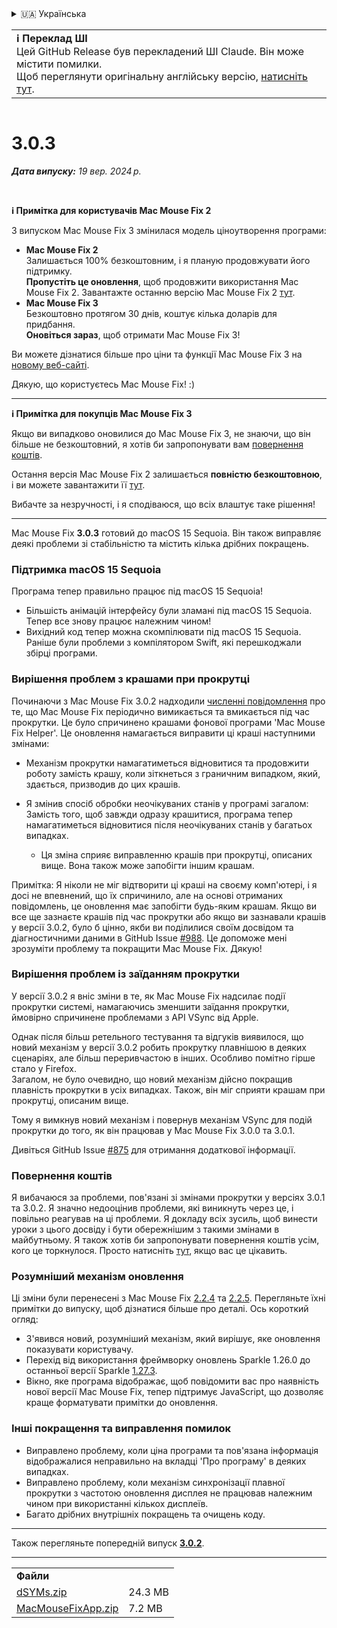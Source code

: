 <details>
<summary>🇺🇦 Українська</summary>

[🇬🇧 English (GitHub)](https://github.com/noah-nuebling/mac-mouse-fix/releases/tag/3.0.3)\
[🇦🇩 Català](https://redirect.macmousefix.com/?target=mmf-release&tag=3.0.3&locale=ca)\
[🇩🇪 Deutsch](https://redirect.macmousefix.com/?target=mmf-release&tag=3.0.3&locale=de)\
[🇪🇸 Español](https://redirect.macmousefix.com/?target=mmf-release&tag=3.0.3&locale=es)\
[🇫🇷 Français](https://redirect.macmousefix.com/?target=mmf-release&tag=3.0.3&locale=fr)\
[🇮🇩 Indonesia](https://redirect.macmousefix.com/?target=mmf-release&tag=3.0.3&locale=id)\
[🇮🇹 Italiano](https://redirect.macmousefix.com/?target=mmf-release&tag=3.0.3&locale=it)\
[🇭🇺 Magyar](https://redirect.macmousefix.com/?target=mmf-release&tag=3.0.3&locale=hu)\
[🇳🇱 Nederlands](https://redirect.macmousefix.com/?target=mmf-release&tag=3.0.3&locale=nl)\
[🇵🇱 Polski](https://redirect.macmousefix.com/?target=mmf-release&tag=3.0.3&locale=pl)\
[🇧🇷 Português (Brasil)](https://redirect.macmousefix.com/?target=mmf-release&tag=3.0.3&locale=pt-BR)\
[🇵🇹 Português (Portugal)](https://redirect.macmousefix.com/?target=mmf-release&tag=3.0.3&locale=pt-PT)\
[🇷🇴 Română](https://redirect.macmousefix.com/?target=mmf-release&tag=3.0.3&locale=ro)\
[🇸🇪 Svenska](https://redirect.macmousefix.com/?target=mmf-release&tag=3.0.3&locale=sv)\
[🇻🇳 Tiếng Việt](https://redirect.macmousefix.com/?target=mmf-release&tag=3.0.3&locale=vi)\
[🇹🇷 Türkçe](https://redirect.macmousefix.com/?target=mmf-release&tag=3.0.3&locale=tr)\
[🇨🇿 Čeština](https://redirect.macmousefix.com/?target=mmf-release&tag=3.0.3&locale=cs)\
[🇬🇷 Ελληνικά](https://redirect.macmousefix.com/?target=mmf-release&tag=3.0.3&locale=el)\
[🇷🇺 Русский](https://redirect.macmousefix.com/?target=mmf-release&tag=3.0.3&locale=ru)\
**🇺🇦 Українська**\
[🇮🇱 עברית](https://redirect.macmousefix.com/?target=mmf-release&tag=3.0.3&locale=he)\
[🇸🇦 العربية](https://redirect.macmousefix.com/?target=mmf-release&tag=3.0.3&locale=ar)\
[🇮🇳 हिन्दी](https://redirect.macmousefix.com/?target=mmf-release&tag=3.0.3&locale=hi)\
[🇹🇭 ไทย](https://redirect.macmousefix.com/?target=mmf-release&tag=3.0.3&locale=th)\
[🇨🇳 中文 (简体)](https://redirect.macmousefix.com/?target=mmf-release&tag=3.0.3&locale=zh-Hans)\
[🇨🇳 中文 (繁體)](https://redirect.macmousefix.com/?target=mmf-release&tag=3.0.3&locale=zh-Hant)\
[🇭🇰 中文（香港)](https://redirect.macmousefix.com/?target=mmf-release&tag=3.0.3&locale=zh-HK)\
[🇯🇵 日本語](https://redirect.macmousefix.com/?target=mmf-release&tag=3.0.3&locale=ja)\
[🇰🇷 한국어](https://redirect.macmousefix.com/?target=mmf-release&tag=3.0.3&locale=ko)\
[Help translate Mac Mouse Fix to different languages!](https://github.com/noah-nuebling/mac-mouse-fix/discussions/731)
</details>
<table align=><td>
<b>ℹ️ Переклад ШІ</b><br>
Цей GitHub Release був перекладений ШІ Claude. Він може містити помилки.<br>
Щоб переглянути оригінальну англійську версію, <a href="https://github.com/noah-nuebling/mac-mouse-fix/releases/tag/3.0.3">натисніть тут</a>.
</td></table>

<table></table>

# 3.0.3
***Дата випуску:** 19 вер. 2024 р.*

<br>

**ℹ️ Примітка для користувачів Mac Mouse Fix 2**

З випуском Mac Mouse Fix 3 змінилася модель ціноутворення програми:

- **Mac Mouse Fix 2**\
Залишається 100% безкоштовним, і я планую продовжувати його підтримку.\
**Пропустіть це оновлення**, щоб продовжити використання Mac Mouse Fix 2. Завантажте останню версію Mac Mouse Fix 2 [тут](https://redirect.macmousefix.com/?target=mmf2-latest&locale=uk).
- **Mac Mouse Fix 3**\
Безкоштовно протягом 30 днів, коштує кілька доларів для придбання.\
**Оновіться зараз**, щоб отримати Mac Mouse Fix 3!

Ви можете дізнатися більше про ціни та функції Mac Mouse Fix 3 на [новому веб-сайті](https://macmousefix.com/).

Дякую, що користуєтесь Mac Mouse Fix! :)

---

**ℹ️ Примітка для покупців Mac Mouse Fix 3**

Якщо ви випадково оновилися до Mac Mouse Fix 3, не знаючи, що він більше не безкоштовний, я хотів би запропонувати вам [повернення коштів](https://redirect.macmousefix.com/?target=mmf-apply-for-refund&locale=uk).

Остання версія Mac Mouse Fix 2 залишається **повністю безкоштовною**, і ви можете завантажити її [тут](https://redirect.macmousefix.com/?target=mmf2-latest&locale=uk).

Вибачте за незручності, і я сподіваюся, що всіх влаштує таке рішення!

---

Mac Mouse Fix **3.0.3** готовий до macOS 15 Sequoia. Він також виправляє деякі проблеми зі стабільністю та містить кілька дрібних покращень.

### Підтримка macOS 15 Sequoia

Програма тепер правильно працює під macOS 15 Sequoia!

- Більшість анімацій інтерфейсу були зламані під macOS 15 Sequoia. Тепер все знову працює належним чином!
- Вихідний код тепер можна скомпілювати під macOS 15 Sequoia. Раніше були проблеми з компілятором Swift, які перешкоджали збірці програми.

### Вирішення проблем з крашами при прокрутці

Починаючи з Mac Mouse Fix 3.0.2 надходили [численні повідомлення](https://github.com/noah-nuebling/mac-mouse-fix/issues/988) про те, що Mac Mouse Fix періодично вимикається та вмикається під час прокрутки. Це було спричинено крашами фонової програми 'Mac Mouse Fix Helper'. Це оновлення намагається виправити ці краші наступними змінами:

- Механізм прокрутки намагатиметься відновитися та продовжити роботу замість крашу, коли зіткнеться з граничним випадком, який, здається, призводив до цих крашів.
- Я змінив спосіб обробки неочікуваних станів у програмі загалом: Замість того, щоб завжди одразу крашитися, програма тепер намагатиметься відновитися після неочікуваних станів у багатьох випадках.

    - Ця зміна сприяє виправленню крашів при прокрутці, описаних вище. Вона також може запобігти іншим крашам.

Примітка: Я ніколи не міг відтворити ці краші на своєму комп'ютері, і я досі не впевнений, що їх спричинило, але на основі отриманих повідомлень, це оновлення має запобігти будь-яким крашам. Якщо ви все ще зазнаєте крашів під час прокрутки або якщо ви зазнавали крашів у версії 3.0.2, було б цінно, якби ви поділилися своїм досвідом та діагностичними даними в GitHub Issue [#988](https://github.com/noah-nuebling/mac-mouse-fix/issues/988). Це допоможе мені зрозуміти проблему та покращити Mac Mouse Fix. Дякую!

### Вирішення проблем із заїданням прокрутки

У версії 3.0.2 я вніс зміни в те, як Mac Mouse Fix надсилає події прокрутки системі, намагаючись зменшити заїдання прокрутки, ймовірно спричинене проблемами з API VSync від Apple.

Однак після більш ретельного тестування та відгуків виявилося, що новий механізм у версії 3.0.2 робить прокрутку плавнішою в деяких сценаріях, але більш переривчастою в інших. Особливо помітно гірше стало у Firefox.\
Загалом, не було очевидно, що новий механізм дійсно покращив плавність прокрутки в усіх випадках. Також, він міг сприяти крашам при прокрутці, описаним вище.

Тому я вимкнув новий механізм і повернув механізм VSync для подій прокрутки до того, як він працював у Mac Mouse Fix 3.0.0 та 3.0.1.

Дивіться GitHub Issue [#875](https://github.com/noah-nuebling/mac-mouse-fix/issues/875) для отримання додаткової інформації.

### Повернення коштів

Я вибачаюся за проблеми, пов'язані зі змінами прокрутки у версіях 3.0.1 та 3.0.2. Я значно недооцінив проблеми, які виникнуть через це, і повільно реагував на ці проблеми. Я докладу всіх зусиль, щоб винести уроки з цього досвіду і бути обережнішим з такими змінами в майбутньому. Я також хотів би запропонувати повернення коштів усім, кого це торкнулося. Просто натисніть [тут](https://redirect.macmousefix.com/?target=mmf-apply-for-refund&locale=uk), якщо вас це цікавить.

### Розумніший механізм оновлення

Ці зміни були перенесені з Mac Mouse Fix [2.2.4](https://redirect.macmousefix.com/?target=mmf-release&tag=2.2.4&locale=uk) та [2.2.5](https://redirect.macmousefix.com/?target=mmf-release&tag=2.2.5&locale=uk). Перегляньте їхні примітки до випуску, щоб дізнатися більше про деталі. Ось короткий огляд:

- З'явився новий, розумніший механізм, який вирішує, яке оновлення показувати користувачу.
- Перехід від використання фреймворку оновлень Sparkle 1.26.0 до останньої версії Sparkle [1.27.3](https://github.com/sparkle-project/Sparkle/releases/tag/1.27.3).
- Вікно, яке програма відображає, щоб повідомити вас про наявність нової версії Mac Mouse Fix, тепер підтримує JavaScript, що дозволяє краще форматувати примітки до оновлення.

### Інші покращення та виправлення помилок

- Виправлено проблему, коли ціна програми та пов'язана інформація відображалися неправильно на вкладці 'Про програму' в деяких випадках.
- Виправлено проблему, коли механізм синхронізації плавної прокрутки з частотою оновлення дисплея не працював належним чином при використанні кількох дисплеїв.
- Багато дрібних внутрішніх покращень та очищень коду.

---

Також перегляньте попередній випуск [**3.0.2**](https://redirect.macmousefix.com/?target=mmf-release&tag=3.0.2&locale=uk).

---

<table align="start">
<tr>
    <td colspan=2>
        <b>Файли</b>
    </td>
</tr>
<tr>
    <td><a href="https://github.com/noah-nuebling/mac-mouse-fix/releases/download/3.0.3/dSYMs.zip">dSYMs.zip</a></td>
    <td>24.3 MB</td>
</tr>
<tr>
    <td><a href="https://github.com/noah-nuebling/mac-mouse-fix/releases/download/3.0.3/MacMouseFixApp.zip">MacMouseFixApp.zip</a></td>
    <td>7.2 MB</td>
</tr>
</table>